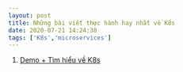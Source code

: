 ```yaml
---
layout: post
title: Những bài viết thực hành hay nhất về K8s
date: 2020-07-21 14:24:38
tags: ['K8s','microservices']
---
```


1. [Demo + Tìm hiểu về K8s](https://rinormaloku.com/introduction-application-architecture/)

